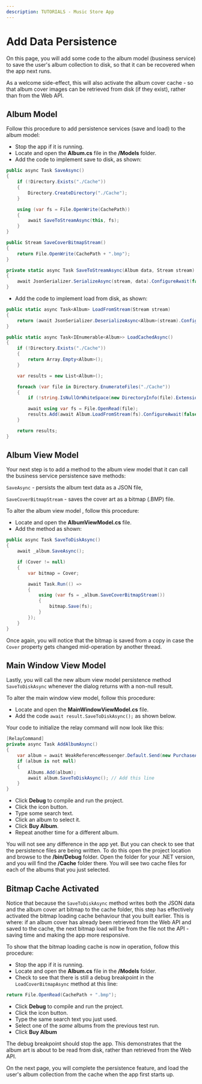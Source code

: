 ```yaml
---
description: TUTORIALS - Music Store App
---
```


# Add Data Persistence

On this page, you will add some code to the album model (business service) to save the user's album collection to disk, so that it can be recovered when the app next runs.

As a welcome side-effect, this will also activate the album cover cache - so that album cover images can be retrieved from disk (if they exist), rather than from the Web API.

## Album Model 

Follow this procedure to add persistence services (save and load) to the album model:

- Stop the app if it is running.
- Locate and open the **Album.cs** file in the **/Models** folder.
- Add the code to implement save to disk, as shown:

```csharp
public async Task SaveAsync()
{
    if (!Directory.Exists("./Cache"))
    {
        Directory.CreateDirectory("./Cache");
    }

    using (var fs = File.OpenWrite(CachePath))
    {
        await SaveToStreamAsync(this, fs);
    }
}

public Stream SaveCoverBitmapStream()
{
    return File.OpenWrite(CachePath + ".bmp");
}

private static async Task SaveToStreamAsync(Album data, Stream stream)
{
    await JsonSerializer.SerializeAsync(stream, data).ConfigureAwait(false);
}
```

- Add the code to implement load from disk, as shown:

```csharp
public static async Task<Album> LoadFromStream(Stream stream)
{
    return (await JsonSerializer.DeserializeAsync<Album>(stream).ConfigureAwait(false))!;
}

public static async Task<IEnumerable<Album>> LoadCachedAsync()
{
    if (!Directory.Exists("./Cache"))
    {
        return Array.Empty<Album>();
    }

    var results = new List<Album>();

    foreach (var file in Directory.EnumerateFiles("./Cache"))
    {
        if (!string.IsNullOrWhiteSpace(new DirectoryInfo(file).Extension)) continue;

        await using var fs = File.OpenRead(file);
        results.Add(await Album.LoadFromStream(fs).ConfigureAwait(false));
    }

    return results;
}
```

## Album View Model

Your next step is to add a method to the album view model that it can call the business service persistence save methods:

`SaveAsync` - persists the album text data as a JSON file,

`SaveCoverBitmapStream` - saves the cover art as a bitmap (.BMP) file.

To alter the album view model , follow this procedure:

- Locate and open the **AlbumViewModel.cs** file.
- Add the method as shown:

```csharp
public async Task SaveToDiskAsync()
{
    await _album.SaveAsync();

    if (Cover != null)
    {
        var bitmap = Cover;

        await Task.Run(() =>
        {
            using (var fs = _album.SaveCoverBitmapStream())
            {
                bitmap.Save(fs);
            }
        });
    }
}
```

Once again, you will notice that the bitmap is saved from a copy in case the `Cover` property gets changed mid-operation by another thread.

## Main Window View Model

Lastly, you will call the new album view model persistence method `SaveToDiskAsync` whenever the dialog returns with a non-null result.

To alter the main window view model, follow this procedure:

- Locate and open the **MainWindowViewModel.cs** file.
- Add the code `await result.SaveToDiskAsync();` as shown below.

Your code to initialize the relay command will now look like this:

```csharp
[RelayCommand]
private async Task AddAlbumAsync()
{
    var album = await WeakReferenceMessenger.Default.Send(new PurchaseAlbumMessage());
    if (album is not null)
    {
        Albums.Add(album);
        await album.SaveToDiskAsync(); // Add this line
    }
}
```

- Click **Debug** to compile and run the project.
- Click the icon button.
- Type some search text.
- Click an album to select it.
- Click **Buy Album**.
- Repeat another time for a different album.

You will not see any difference in the app yet. But you can check to see that the persistence files are being written. To do this open the project location and browse to the **/bin/Debug** folder. Open the folder for your .NET version, and you will find the **/Cache** folder there. You will see two cache files for each of the albums that you just selected.

## Bitmap Cache Activated

Notice that because the `SaveToDiskAsync` method writes both the JSON data and the album cover art bitmap to the cache folder, this step has effectively activated the bitmap loading cache behaviour that you built earlier. This is where: if an album cover has already been retrieved from the Web API and saved to the cache, the next bitmap load will be from the file not the API - saving time and making the app more responsive.

To show that the bitmap loading cache is now in operation, follow this procedure:

- Stop the app if it is running.
- Locate and open the **Album.cs** file in the **/Models** folder.
- Check to see that there is still a debug breakpoint in the `LoadCoverBitmapAsync` method at this line:

```csharp
return File.OpenRead(CachePath + ".bmp");
```

* Click **Debug** to compile and run the project.
* Click the icon button.
* Type the same search text you just used.
* Select one of the _same_ albums from the previous test run.
* Click **Buy Album**

The debug breakpoint should stop the app. This demonstrates that the album art is about to be read from disk, rather than retrieved from the Web API.

On the next page, you will complete the persistence feature, and load the user's album collection from the cache when the app first starts up.

